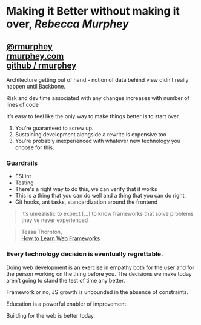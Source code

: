 # Making it Better without making it over, *Rebecca Murphey*

## [@rmurphey](https://twitter.com/rmurphey) <br>[rmurphey.com](https://rmurphey.com/) <br>[github / rmurphey](https://github.com/rmurphey)

Architecture getting out of hand - notion of data behind view didn’t really happen until Backbone.

Risk and dev time associated with any changes increases with number of lines of code

It’s easy to feel like the only way to make things better is to start over.

1. You’re guaranteed to screw up.
2. Sustaining development alongside a rewrite is expensive too
3. You’re probably inexperienced with whatever new technology you choose for this.

### Guardrails
- ESLint
- Testing
- There's a right way to do this, we can verify that it works
- This is a thing that you can do well and a thing that you can do right.
- Git hooks, ant tasks, standardization around the frontend

> It’s unrealistic to expect [...] to know frameworks that solve problems they’ve never experienced

> Tessa Thornton,<br>[How to Learn Web Frameworks](https://medium.com/shopify-ux/how-to-learn-web-frameworks-9d447cb71e68#.hl37vkigy)

### Every technology decision is eventually regrettable.

Doing web development is an exercise in empathy both for the user and for the person working on the thing before you. The decisions we make today aren’t going to stand the test of time any better.

Framework or no, JS growth is unbounded in the absence of constraints.

Education is a powerful enabler of improvement.

Building for the web is better today.
